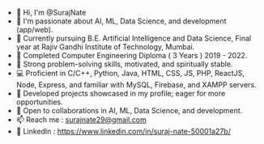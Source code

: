 - 👋 Hi, I'm @SurajNate
- 👀 I'm passionate about AI, ML, Data Science, and development (app/web).
- 🚀  Currently pursuing B.E. Artificial Intelligence and Data Science, Final year at Rajiv Gandhi Institute of Technology, Mumbai.
- 🥳 Completed Computer Engineering Diploma ( 3 Years ) 2019 - 2022.
- 💪 Strong problem-solving skills, motivated, and spiritually stable.
- 💻 Proficient in C/C++, Python, Java, HTML, CSS, JS, PHP, ReactJS, Node, Express, and familiar with MySQL, Firebase, and XAMPP servers.
- 🎯 Developed projects showcased in my profile; eager for more opportunities.
- 🤝 Open to collaborations in AI, ML, Data Science, and development.
- 📫 Reach me : surajnate29@gmail.com
- 🔗 LinkedIn : https://www.linkedin.com/in/suraj-nate-50001a27b/

<!---
SurajNate/SurajNate is a ✨ special ✨ repository because its `README.md` (this file) appears on your GitHub profile.
You can click the Preview link to take a look at your changes.
--->
